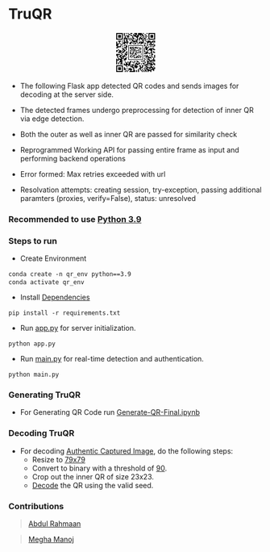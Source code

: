# TruQR

<div align="center">
	<img src="https://github.com/Abdul-Rahmaan-klipit/TruQR/blob/main/resources/comparison/outer_with_inner_qr.png">
</div>

- The following Flask app detected QR codes and sends images for decoding at the server side.

- The detected frames undergo preprocessing for detection of inner QR via edge detection.

- Both the outer as well as inner QR are passed for similarity check

- Reprogrammed Working API for passing entire frame as input and performing backend operations

- Error formed: Max retries exceeded with url

- Resolvation attempts: creating session, try-exception, passing additional paramters (proxies, verify=False), status: unresolved

### Recommended to use [Python 3.9](https://www.python.org/downloads/release/python-390/)

### Steps to run
- Create Environment
```
conda create -n qr_env python==3.9
conda activate qr_env
```

- Install [Dependencies](https://github.com/Abdul-Rahmaan-klipit/TruQR/blob/main/requirements.txt)
```
pip install -r requirements.txt
```

- Run [app.py](https://github.com/Abdul-Rahmaan-klipit/TruQR/blob/main/api.py) for server initialization.
```
python app.py
```
- Run [main.py](https://github.com/Abdul-Rahmaan-klipit/TruQR/blob/main/main.py) for real-time detection and authentication.
```
python main.py
```

### Generating TruQR
- For Generating QR Code run [Generate-QR-Final.ipynb](https://github.com/Abdul-Rahmaan-klipit/TruQR/blob/main/Generate-QR-Final.ipynb)

### Decoding TruQR
- For decoding [Authentic Captured Image](https://github.com/Abdul-Rahmaan-klipit/TruQR/blob/main/resources/captured/Captured_TruQR.png), do the following steps:
  - Resize to [79x79](https://github.com/Abdul-Rahmaan-klipit/TruQR/blob/abc7e4f99ce857084e4e3e73c762a19dd62b1c63/Generate-QR-Final.ipynb#L666)
  - Convert to binary with a threshold of [90](https://github.com/Abdul-Rahmaan-klipit/TruQR/blob/abc7e4f99ce857084e4e3e73c762a19dd62b1c63/Generate-QR-Final.ipynb#L653).
  - Crop out the inner QR of size 23x23.
  - [Decode](https://github.com/Abdul-Rahmaan-klipit/TruQR/blob/abc7e4f99ce857084e4e3e73c762a19dd62b1c63/Generate-QR-Final.ipynb#L503) the QR using the valid seed.

### Contributions
> [Abdul Rahmaan](https://github.com/Abdul-Rahmaan-klipit)

> [Megha Manoj](https://github.com/mochi-bunny)
